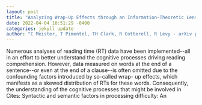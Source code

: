 ```yaml
--- 
layout: post 
title: "Analyzing Wrap-Up Effects through an Information-Theoretic Lens" 
date: 2022-04-04 16:51:29 -0400 
categories: jekyll update 
author: "C Meister, T Pimentel, TH Clark, R Cotterell, R Levy - arXiv preprint arXiv:2203.17213, 2022" 
--- 
```

Numerous analyses of reading time (RT) data have been implemented--all in an effort to better understand the cognitive processes driving reading comprehension. However, data measured on words at the end of a sentence--or even at the end of a clause--is often omitted due to the confounding factors introduced by so-called wrap- up effects, which manifests as a skewed distribution of RTs for these words. Consequently, the understanding of the cognitive processes that might be involved in Cites: Syntactic and semantic factors in processing difficulty: An
